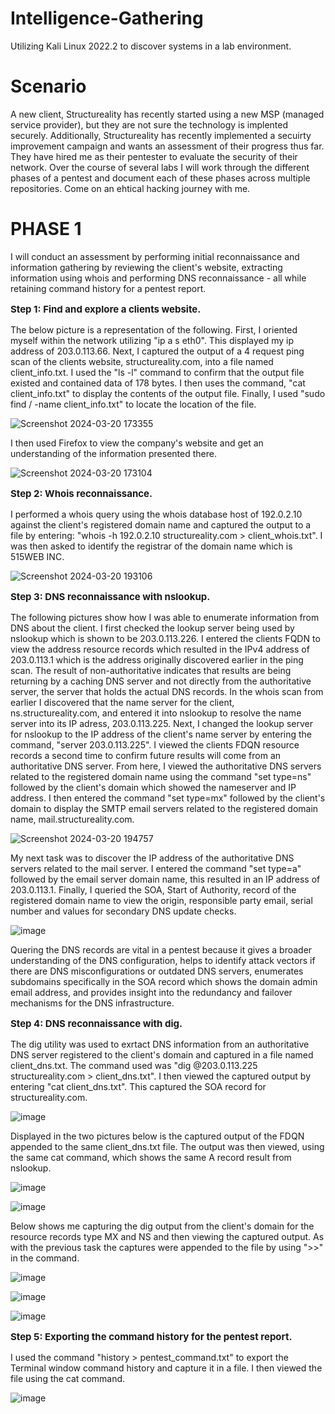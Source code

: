 # Intelligence-Gathering
Utilizing Kali Linux 2022.2 to discover systems in a lab environment.

<h1>Scenario</h1>

A new client, Structureality has recently started using a new MSP (managed service provider), but they are not sure the technology is implented securely. Additionally, Structureality has recently implemented a secuirty improvement campaign and wants an assessment of their progress thus far. They have hired me as their pentester to evaluate the security of their network. Over the course of several labs I will work through the different phases of a pentest and document each of these phases across multiple repositories. Come on an ehtical hacking journey with me. 

<h1>PHASE 1</h1>

I will conduct an assessment by performing initial reconnaissance and information gathering by reviewing the client's website, extracting information using whois and performing DNS reconnaissance - all while retaining command history for a pentest report.

**<p style="font-size: 15px;">Step 1: Find and explore a clients website.</p>**

The below picture is a representation of the following. First, I oriented myself within the network utilizing "ip a s eth0". This displayed my ip address of 203.0.113.66. Next, I captured the output of a 4 request ping scan of the clients website, structureality.com, into a file named client_info.txt. I used the "ls -l" command to confirm that the output file existed and contained data of 178 bytes. I then uses the command, "cat client_info.txt" to display the contents of the output file. Finally, I used "sudo find / -name client_info.txt" to locate the location of the file. 

![Screenshot 2024-03-20 173355](https://github.com/kvweldon/Intelligence-Gathering/assets/141193154/b509540d-2537-4624-84f2-b8cda3c7f682)

I then used Firefox to view the company's website and get an understanding of the information presented there.

![Screenshot 2024-03-20 173104](https://github.com/kvweldon/Intelligence-Gathering/assets/141193154/5a412da6-d4c6-4ff2-ae28-207f9bb49c30)

**<p style="font-size: 15px;">Step 2: Whois reconnaissance.</p>**

I performed a whois query using the whois database host of 192.0.2.10 against the client's registered domain name and captured the output to a file by entering: "whois -h 192.0.2.10 structureality.com > client_whois.txt". I was then asked to identify the registrar of the domain name which is 515WEB INC.

![Screenshot 2024-03-20 193106](https://github.com/kvweldon/Intelligence-Gathering/assets/141193154/b9e52b90-4c84-40c6-8925-00389bb6d73f)

**<p style="font-size: 15px;">Step 3: DNS reconnaissance with nslookup.</p>**

The following pictures show how I was able to enumerate information from DNS about the client.
I first checked the lookup server being used by nslookup which is shown to be 203.0.113.226. I entered the clients FQDN to view the address resource records which resulted in the IPv4 address of 203.0.113.1 which is the address originally discovered earlier in the ping scan. The result of non-authoritative indicates that results are being returning by a caching DNS server and not directly from the authoritative server, the server that holds the actual DNS records. In the whois scan from earlier I discovered that the name server for the client, ns.structureality.com, and entered it into nslookup to resolve the name server into its IP adress, 203.0.113.225. Next, I changed the lookup server for nslookup to the IP address of the client's name server by entering the command, "server 203.0.113.225". I viewed the clients FDQN resource records a second time to confirm future results will come from an authoritative DNS server. From here, I viewed the authoritative DNS servers related to the registered domain name using the command "set type=ns" followed by the client's domain which showed the nameserver and IP address. I then entered the command "set type=mx" followed by the client's domain to display the SMTP email servers related to the registered domain name, mail.structureality.com.

![Screenshot 2024-03-20 194757](https://github.com/kvweldon/Intelligence-Gathering/assets/141193154/156318d2-b83a-414e-8b37-0dae991d1b32)

My next task was to discover the IP address of the authoritative DNS servers related to the mail server. I entered the command "set type=a" followed by the email server domain name, this resulted in an IP address of 203.0.113.1. Finally, I queried the SOA, Start of Authority, record of the registered domain name to view the origin, responsible party email, serial number and values for secondary DNS update checks. 

![image](https://github.com/kvweldon/Intelligence-Gathering/assets/141193154/07c22dc6-c618-4d26-8f11-1f83b008fa18)

Quering the DNS records are vital in a pentest because it gives a broader understanding of the DNS configuration, helps to identify attack vectors if there are DNS misconfigurations or outdated DNS servers, enumerates subdomains specifically in the SOA record which shows the domain admin email address, and provides insight into the redundancy and failover mechanisms for the DNS infrastructure. 

**<p style="font-size: 15px;">Step 4: DNS reconnaissance with dig.</p>**

The dig utility was used to exrtact DNS information from an authoritative DNS server registered to the client's domain and captured in a file named client_dns.txt. The command used was "dig @203.0.113.225 structureality.com > client_dns.txt". I then viewed the captured output by entering "cat client_dns.txt". This captured the SOA record for structureality.com.

![image](https://github.com/kvweldon/Intelligence-Gathering/assets/141193154/9daedb38-60ab-4b48-9d62-76f65d09086c)

Displayed in the two pictures below is the captured output of the FDQN appended to the same client_dns.txt file. The output was then viewed, using the same cat command, which shows the same A record result from nslookup. 

![image](https://github.com/kvweldon/Intelligence-Gathering/assets/141193154/e8303f00-4a71-4bcf-ab0e-62077c95a7f2)

![image](https://github.com/kvweldon/Intelligence-Gathering/assets/141193154/4512a6ed-4bf1-4923-baff-5c4a16bb2b69)

Below shows me capturing the dig output from the client's domain for the resource records type MX and NS and then viewing the captured output. As with the previous task the captures were appended to the file by using ">>" in the command.

![image](https://github.com/kvweldon/Intelligence-Gathering/assets/141193154/04463028-8d25-4a85-84d2-a53ee9f053c6)

![image](https://github.com/kvweldon/Intelligence-Gathering/assets/141193154/3a1356d8-c9c6-4d24-ba84-325975edf549)

![image](https://github.com/kvweldon/Intelligence-Gathering/assets/141193154/e5e60e2b-c31a-402e-b527-e4bb78fc2b8f)

**<p style="font-size: 15px;">Step 5: Exporting the command history for the pentest report.</p>**

I used the command "history > pentest_command.txt" to export the Terminal window command history and capture it in a file. I then viewed the file using the cat command. 

![image](https://github.com/kvweldon/Intelligence-Gathering/assets/141193154/897f47fa-fd56-47cd-9a29-97600be8f76e)


